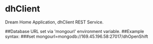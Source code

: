 # dhClient
Dream Home Application, dhClient REST Service.


##Database URL set via 'mongourl' environment variable.
##Example syntax:
###set mongourl=mongodb://169.45.196.58:27017/dhOpenShift
